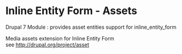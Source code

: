 Inline Entity Form - Assets
===========================

Drupal 7 Module : provides asset entities support for inline_entity_form

Media assets extension for Inline Entity Form<br>
see http://drupal.org/project/asset
